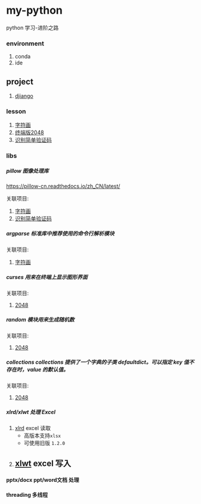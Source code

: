 # my-python
python  学习-进阶之路

### environment

1. conda
2. ide

## project

1. [djiango](/project-jango)


### lesson

1. [字符画](/lesson-1-ascii-pic)
2. [终端版2048](/lesson-2-curses-2048)
3. [识别简单验证码](/lesson-3-python-captcha)



### libs

##### pillow 图像处理库

<https://pillow-cn.readthedocs.io/zh_CN/latest/>

关联项目: 

1. [字符画](/lesson-1-ascii-pic)
2. [识别简单验证码](/lesson-3-python-captcha)

##### argparse 标准库中推荐使用的命令行解析模块

关联项目: 

1. [字符画](/lesson-1-ascii-pic)

##### curses 用来在终端上显示图形界面

关联项目: 

1. [2048](/lesson-2-curses-2048)

##### random 模块用来生成随机数

关联项目: 

1. [2048](/lesson-2-curses-2048)

##### collections collections 提供了一个字典的子类 defaultdict。可以指定 key 值不存在时，value 的默认值。

关联项目: 

1. [2048](/lesson-2-curses-2048)


##### xlrd/xlwt 处理 Excel

1. [xlrd](/libs/xlrd) excel 读取
    - 高版本支持`xlsx` 
    - 可使用旧版 `1.2.0`
2. [xlwt](/libs/xlwt) excel 写入
    - 

#### pptx/docx ppt/word文档 处理

#### threading 多线程




